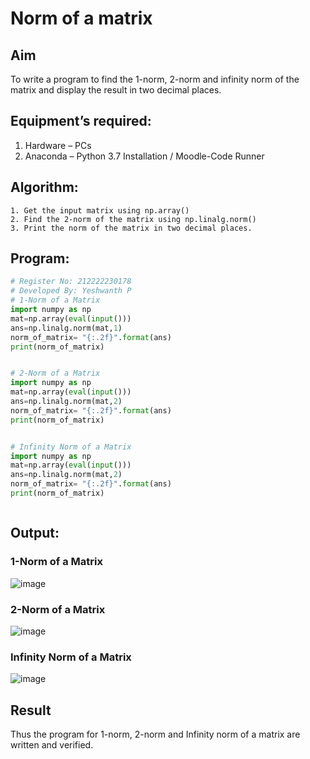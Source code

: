 # Norm of a matrix
## Aim
To write a program to find the 1-norm, 2-norm and infinity norm of the matrix and display the result in two decimal places.
## Equipment’s required:
1.	Hardware – PCs
2.	Anaconda – Python 3.7 Installation / Moodle-Code Runner
## Algorithm:
	1. Get the input matrix using np.array()   
    2. Find the 2-norm of the matrix using np.linalg.norm()
	3. Print the norm of the matrix in two decimal places.
## Program:
```Python
# Register No: 212222230178
# Developed By: Yeshwanth P
# 1-Norm of a Matrix
import numpy as np
mat=np.array(eval(input()))
ans=np.linalg.norm(mat,1)
norm_of_matrix= "{:.2f}".format(ans)
print(norm_of_matrix)


# 2-Norm of a Matrix
import numpy as np
mat=np.array(eval(input()))
ans=np.linalg.norm(mat,2)
norm_of_matrix= "{:.2f}".format(ans)
print(norm_of_matrix)


# Infinity Norm of a Matrix
import numpy as np
mat=np.array(eval(input()))
ans=np.linalg.norm(mat,2)
norm_of_matrix= "{:.2f}".format(ans)
print(norm_of_matrix)



```
## Output:
### 1-Norm of a Matrix
![image](https://github.com/Yeshwanthperumal/Norm-of-a-matrix/assets/119476088/577a7402-5d5d-49dd-aacf-28d57426ff55)


### 2-Norm of a Matrix
![image](https://github.com/Yeshwanthperumal/Norm-of-a-matrix/assets/119476088/b4f3d71a-41a1-4e55-8057-e42b492f24b0)


### Infinity Norm of a Matrix
![image](https://github.com/Yeshwanthperumal/Norm-of-a-matrix/assets/119476088/d11ea00d-f641-4c16-aaf2-46384355ce3c)


## Result
Thus the program for 1-norm, 2-norm and Infinity norm of a matrix are written and verified.
